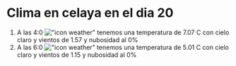 # Clima en celaya en el dia 20

1. A las 4:0 !["icon weather"](http://openweathermap.org/img/w/01n.png) tenemos una temperatura de 7.07 C con cielo claro y  vientos de 1.57 y nubosidad al 0%
1. A las 6:0 !["icon weather"](http://openweathermap.org/img/w/01n.png) tenemos una temperatura de 5.01 C con cielo claro y  vientos de 1.15 y nubosidad al 0%
